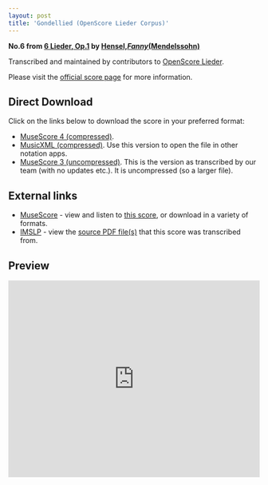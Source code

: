 ```yaml
---
layout: post
title: 'Gondellied (OpenScore Lieder Corpus)'
---
```


__No.6 from [6 Lieder, Op.1](https://fourscoreandmore.org/openscore/lieder/Hensel,_Fanny_(Mendelssohn)/6_Lieder,_Op.1/) by [Hensel,_Fanny_(Mendelssohn)](https://fourscoreandmore.org/openscore/lieder/Hensel,_Fanny_(Mendelssohn))__

Transcribed and maintained by contributors to [OpenScore Lieder].

Please visit the [official score page] for more information.

[official score page]: https://musescore.com/openscore-lieder-corpus/scores/5101361
[OpenScore Lieder]: https://musescore.com/openscore-lieder-corpus

## Direct Download

Click on the links below to download the score in your preferred format:
- [MuseScore 4 (compressed)](https://github.com/openscore/lieder/blob/main/scores/Hensel,_Fanny_(Mendelssohn)/6_Lieder,_Op.1/6_Gondellied/lc5101361.mscz?raw=true).
- [MusicXML (compressed)](https://github.com/openscore/lieder/blob/main/scores/Hensel,_Fanny_(Mendelssohn)/6_Lieder,_Op.1/6_Gondellied/lc5101361.mxl?raw=true). Use this version to open the file in other notation apps.
- [MuseScore 3 (uncompressed)](https://github.com/openscore/lieder/blob/main/scores/Hensel,_Fanny_(Mendelssohn)/6_Lieder,_Op.1/6_Gondellied/lc5101361.mscx?raw=true). This is the version as transcribed by our team (with no updates etc.). It is uncompressed (so a larger file).

## External links

- [MuseScore] - view and listen to [this score][MuseScore], or download in a variety of formats.
- [IMSLP] - view the [source PDF file(s)][IMSLP] that this score was transcribed from.

[MuseScore]: https://musescore.com/score/5101361
[IMSLP]: https://imslp.org/wiki/Special:ReverseLookup/99178

## Preview

<iframe width="100%" height="394" src="https://musescore.com/openscore-lieder-corpus/scores/5101361/embed" frameborder="0" allowfullscreen allow="autoplay; fullscreen"></iframe>
